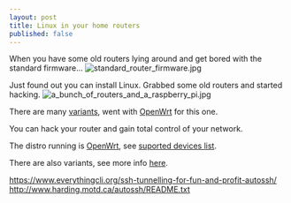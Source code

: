 ```yaml
---
layout: post
title: Linux in your home routers
published: false
---
```

When you have some old routers lying around and get bored with the standard firmware...
![standard_router_firmware.jpg]({{site.baseurl}}/img/linux_in_your_home_router/standard_router_firmware.jpg)

Just found out you can install Linux. Grabbed some old routers and started hacking.
![a_bunch_of_routers_and_a_raspberry_pi.jpg]({{site.baseurl}}/img/linux_in_your_home_router/a_bunch_of_routers_and_a_raspberry_pi.jpg)

There are many [variants](https://lifehacker.com/how-to-choose-the-best-firmware-to-supercharge-your-wi-1694982764), went with [OpenWrt](//openwrt.org) for this one.

You can hack your router and gain total control of your network.

The distro running is [OpenWrt](//openwrt.org), see [suported devices list](//wiki.openwrt.org/toh/start).

There are also variants, see more info [here](https://lifehacker.com/how-to-choose-the-best-firmware-to-supercharge-your-wi-1694982764).

https://www.everythingcli.org/ssh-tunnelling-for-fun-and-profit-autossh/
http://www.harding.motd.ca/autossh/README.txt





